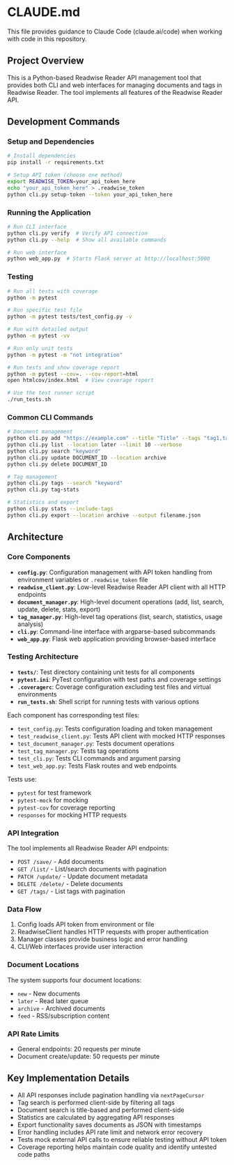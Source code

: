 # CLAUDE.md

This file provides guidance to Claude Code (claude.ai/code) when working with code in this repository.

## Project Overview

This is a Python-based Readwise Reader API management tool that provides both CLI and web interfaces for managing documents and tags in Readwise Reader. The tool implements all features of the Readwise Reader API.

## Development Commands

### Setup and Dependencies
```bash
# Install dependencies
pip install -r requirements.txt

# Setup API token (choose one method)
export READWISE_TOKEN=your_api_token_here
echo "your_api_token_here" > .readwise_token
python cli.py setup-token --token your_api_token_here
```

### Running the Application
```bash
# Run CLI interface
python cli.py verify  # Verify API connection
python cli.py --help  # Show all available commands

# Run web interface
python web_app.py  # Starts Flask server at http://localhost:5000
```

### Testing
```bash
# Run all tests with coverage
python -m pytest

# Run specific test file
python -m pytest tests/test_config.py -v

# Run with detailed output
python -m pytest -vv

# Run only unit tests
python -m pytest -m "not integration"

# Run tests and show coverage report
python -m pytest --cov=. --cov-report=html
open htmlcov/index.html  # View coverage report

# Use the test runner script
./run_tests.sh
```

### Common CLI Commands
```bash
# Document management
python cli.py add "https://example.com" --title "Title" --tags "tag1,tag2"
python cli.py list --location later --limit 10 --verbose
python cli.py search "keyword"
python cli.py update DOCUMENT_ID --location archive
python cli.py delete DOCUMENT_ID

# Tag management  
python cli.py tags --search "keyword"
python cli.py tag-stats

# Statistics and export
python cli.py stats --include-tags
python cli.py export --location archive --output filename.json
```

## Architecture

### Core Components

- **`config.py`**: Configuration management with API token handling from environment variables or `.readwise_token` file
- **`readwise_client.py`**: Low-level Readwise Reader API client with all HTTP endpoints
- **`document_manager.py`**: High-level document operations (add, list, search, update, delete, stats, export)
- **`tag_manager.py`**: High-level tag operations (list, search, statistics, usage analysis)
- **`cli.py`**: Command-line interface with argparse-based subcommands
- **`web_app.py`**: Flask web application providing browser-based interface

### Testing Architecture

- **`tests/`**: Test directory containing unit tests for all components
- **`pytest.ini`**: PyTest configuration with test paths and coverage settings
- **`.coveragerc`**: Coverage configuration excluding test files and virtual environments
- **`run_tests.sh`**: Shell script for running tests with various options

Each component has corresponding test files:
- `test_config.py`: Tests configuration loading and token management
- `test_readwise_client.py`: Tests API client with mocked HTTP responses
- `test_document_manager.py`: Tests document operations
- `test_tag_manager.py`: Tests tag operations
- `test_cli.py`: Tests CLI commands and argument parsing
- `test_web_app.py`: Tests Flask routes and web endpoints

Tests use:
- `pytest` for test framework
- `pytest-mock` for mocking
- `pytest-cov` for coverage reporting
- `responses` for mocking HTTP requests

### API Integration

The tool implements all Readwise Reader API endpoints:
- `POST /save/` - Add documents
- `GET /list/` - List/search documents with pagination
- `PATCH /update/` - Update document metadata
- `DELETE /delete/` - Delete documents  
- `GET /tags/` - List tags with pagination

### Data Flow

1. Config loads API token from environment or file
2. ReadwiseClient handles HTTP requests with proper authentication
3. Manager classes provide business logic and error handling
4. CLI/Web interfaces provide user interaction

### Document Locations

The system supports four document locations:
- `new` - New documents
- `later` - Read later queue
- `archive` - Archived documents  
- `feed` - RSS/subscription content

### API Rate Limits

- General endpoints: 20 requests per minute
- Document create/update: 50 requests per minute

## Key Implementation Details

- All API responses include pagination handling via `nextPageCursor`
- Tag search is performed client-side by filtering all tags
- Document search is title-based and performed client-side
- Statistics are calculated by aggregating API responses
- Export functionality saves documents as JSON with timestamps
- Error handling includes API rate limit and network error recovery
- Tests mock external API calls to ensure reliable testing without API token
- Coverage reporting helps maintain code quality and identify untested code paths